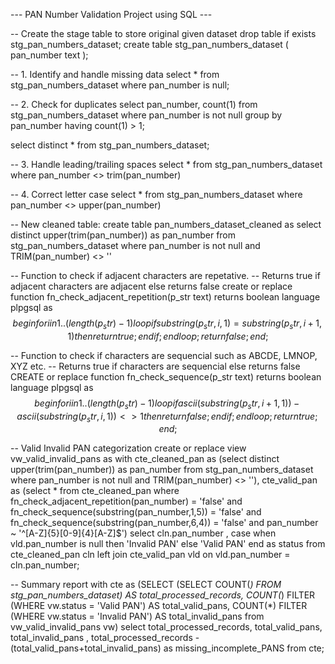 --- PAN Number Validation Project using SQL ---

-- Create the stage table to store original given dataset
drop table if exists stg_pan_numbers_dataset;
create table stg_pan_numbers_dataset
(
	pan_number text
);


-- 1. Identify and handle missing data
select * from stg_pan_numbers_dataset where pan_number is null; 


-- 2. Check for duplicates
select pan_number, count(1) 
from stg_pan_numbers_dataset 
where pan_number is not null
group by pan_number
having count(1) > 1; 

select distinct * from stg_pan_numbers_dataset;


-- 3. Handle leading/trailing spaces
select *
from stg_pan_numbers_dataset 
where pan_number <> trim(pan_number)


-- 4. Correct letter case
select *
from stg_pan_numbers_dataset 
where pan_number <> upper(pan_number)


-- New cleaned table:
create table pan_numbers_dataset_cleaned
as
select distinct upper(trim(pan_number)) as pan_number
from stg_pan_numbers_dataset 
where pan_number is not null
and TRIM(pan_number) <> ''



-- Function to check if adjacent characters are repetative. 
-- Returns true if adjacent characters are adjacent else returns false
create or replace function fn_check_adjacent_repetition(p_str text)
returns boolean
language plpgsql
as $$
begin
	for i in 1 .. (length(p_str) - 1)
	loop
		if substring(p_str, i, 1) = substring(p_str, i+1, 1)
		then 
			return true;
		end if;
	end loop;
	return false;
end;
$$



-- Function to check if characters are sequencial such as ABCDE, LMNOP, XYZ etc. 
-- Returns true if characters are sequencial else returns false
CREATE or replace function fn_check_sequence(p_str text)
returns boolean
language plpgsql
as $$
begin
	for i in 1 .. (length(p_str) - 1)
	loop
		if ascii(substring(p_str, i+1, 1)) - ascii(substring(p_str, i, 1)) <> 1
		then 
			return false;
		end if;
	end loop;
	return true;
end;
$$


-- Valid Invalid PAN categorization
create or replace view vw_valid_invalid_pans 
as 
with cte_cleaned_pan as
		(select distinct upper(trim(pan_number)) as pan_number
		from stg_pan_numbers_dataset 
		where pan_number is not null
		and TRIM(pan_number) <> ''),
	cte_valid_pan as
		(select *
		from cte_cleaned_pan
		where fn_check_adjacent_repetition(pan_number) = 'false'
		and fn_check_sequence(substring(pan_number,1,5)) = 'false'
		and fn_check_sequence(substring(pan_number,6,4)) = 'false'
		and pan_number ~ '^[A-Z]{5}[0-9]{4}[A-Z]$')
select cln.pan_number
, case when vld.pan_number is null 
			then 'Invalid PAN' 
	   else 'Valid PAN' 
  end as status
from cte_cleaned_pan cln
left join cte_valid_pan vld on vld.pan_number = cln.pan_number;

	
-- Summary report
with cte as 
	(SELECT 
	    (SELECT COUNT(*) FROM stg_pan_numbers_dataset) AS total_processed_records,
	    COUNT(*) FILTER (WHERE vw.status = 'Valid PAN') AS total_valid_pans,
	    COUNT(*) FILTER (WHERE vw.status = 'Invalid PAN') AS total_invalid_pans
	from  vw_valid_invalid_pans vw)
select total_processed_records, total_valid_pans, total_invalid_pans
, total_processed_records - (total_valid_pans+total_invalid_pans) as missing_incomplete_PANS
from cte;
  

